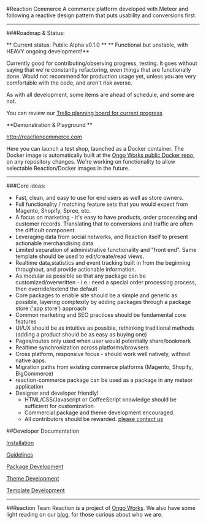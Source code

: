#Reaction Commerce
A commerce platform developed with Meteor and following a reactive design pattern that puts usability and conversions first.


---
###Roadmap & Status:

** Current status: Public Alpha v0.1.0 **
** Functional but unstable, with HEAVY ongoing development!**

Currently good for contributing/observing progress, testing. It goes without saying that we're constantly refactoring, even things that are functionally done. Would not recommend for production usage yet, unless you are very comfortable with the code, and aren't risk averse.

As with all development, some items are ahead of schedule, and some are not.

You can review our [Trello planning board for current progress](https://trello.com/b/ffwTH3tc/reaction-commerce)

**Demonstration & Playground **

http://reactioncommerce.com

Here you can launch a test shop, launched as a Docker container. 
The Docker image is automatically built at the [Ongo Works public Docker repo](https://index.docker.io/u/ongoworks/), on any repository changes. We're working on functionality to allow selectable Reaction/Docker images in the future.


---
###Core ideas:


* Fast, clean, and easy to use for end users as well as store owners.
* Full functionality / matching feature sets that you would expect from Magento, Shopify, Spree, etc.
* A focus on marketing - it's easy to have products, order processing and customer records. Translating that to conversions and traffic are often the difficult component.
* Leveraging data from social networks, and Reaction itself to present actionable merchandising data
* Limited separation of administrative functionality and "front end". Same template should be used to edit/create/read views.
* Realtime data,statistics and event tracking built in from the beginning throughout, and provide actionable information.
* As modular as possible so that any package can be customized/overwritten - i.e.: need a special order processing process, then override/extend the default
* Core packages to enable site should be a simple and generic as possible, layering complexity by adding packages through a package store ('app store') approach
* Common marketing and SEO practices should be fundamental core features
* UI/UX should be as intuitive as possible, rethinking traditional methods (adding a product should be as easy as buying one)
* Pages/routes only used when user would potentially share/bookmark
* Realtime synchronization across platforms/browsers
* Cross platform, responsive focus - should work well natively, without native apps.
* Migration paths from existing commerce platforms (Magento, Shopify, BigCommerce)
* reaction-commerce package can be used as a package in any meteor application
* Designer and developer friendly!
	* HTML/CSS/Javascript or CoffeeScript knowledge should be sufficient for customization.
	* Commercial package and theme development encouraged.
	* All contributors should be rewarded. [please contact us](mailto:hello@ongoworks.com)


##Developer Documentation

[Installation](https://github.com/ongoworks/reaction-core/blob/master/docs/installation.md)

[Guidelines](https://github.com/ongoworks/reaction-core/blob/master/docs/conventions.md)

[Package Development](https://github.com/ongoworks/reaction-core/blob/master/docs/packages.md)

[Theme Development](https://github.com/ongoworks/reaction-core/blob/master/docs/themes.md)

[Template Development](https://github.com/ongoworks/reaction-core/blob/master/docs/templates.md)



---
##Reaction Team
Reaction is a project of [Ongo Works](http://ongoworks.com). We also have some light reading on our [blog](http://thoughts.reactioncommerce.com/), for those curious about who we are.
